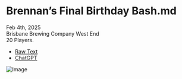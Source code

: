 # Brennan’s Final Birthday Bash.md
Feb 4th, 2025<br />
Brisbane Brewing Company West End<br />
20 Players.<br />

- [Raw Text](https://github.com/bh679/Brennans-AI-Murder-Mystery-Party-Game/blob/main/Games/Brennan’s%20Final%20Birthday%20Bash.txt)
- [ChatGPT](https://chatgpt.com/share/67a2294f-462c-8004-8f74-10c054440851)


![Image](https://github.com/user-attachments/assets/878caa10-7245-42a7-b897-d267686e81a9)
